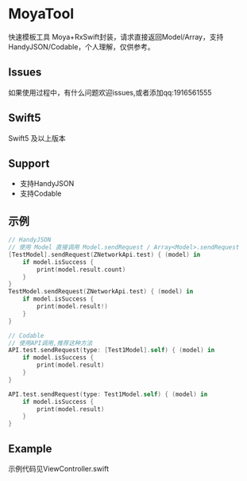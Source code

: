 # MoyaTool
快速模板工具
Moya+RxSwift封装，请求直接返回Model/Array，支持HandyJSON/Codable，个人理解，仅供参考。

## Issues
如果使用过程中，有什么问题欢迎issues,或者添加qq:1916561555

## Swift5

Swift5 及以上版本

## Support

* 支持HandyJSON
* 支持Codable

## 示例
```swift
// HandyJSON
// 使用 Model 直接调用 Model.sendRequest / Array<Model>.sendRequest
[TestModel].sendRequest(ZNetworkApi.test) { (model) in
    if model.isSuccess {
        print(model.result.count)
    }
}
TestModel.sendRequest(ZNetworkApi.test) { (model) in
    if model.isSuccess {
        print(model.result!)
    }
}

// Codable
// 使用API调用,推荐这种方法
API.test.sendRequest(type: [Test1Model].self) { (model) in
    if model.isSuccess {
        print(model.result)
    }
}

API.test.sendRequest(type: Test1Model.self) { (model) in
    if model.isSuccess {
        print(model.result)
    }
}
```

## Example

示例代码见ViewController.swift
